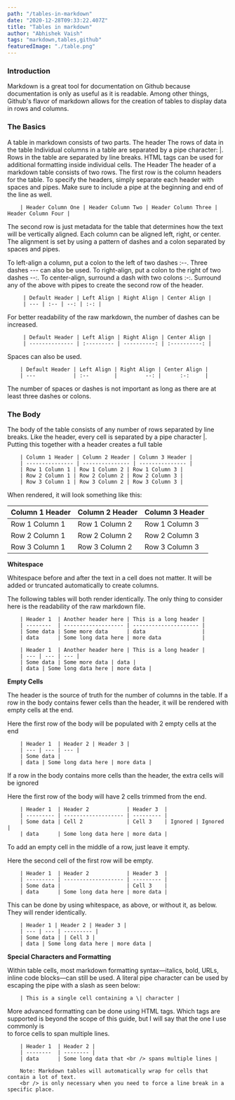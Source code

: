 ```yaml
---
path: "/tables-in-markdown"
date: "2020-12-28T09:33:22.407Z"
title: "Tables in markdown"
author: "Abhishek Vaish"
tags: "markdown,tables,github"
featuredImage: "./table.png"
---
```



### Introduction
Markdown is a great tool for documentation on Github because documentation is only as useful as it is readable. Among other things, Github's flavor of markdown allows for the creation of tables to display data in rows and columns.

### The Basics
A table in markdown consists of two parts.
The header
The rows of data in the table
Individual columns in a table are separated by a pipe character: |.
Rows in the table are separated by line breaks.
HTML tags can be used for additional formatting inside individual cells.
The Header
The header of a markdown table consists of two rows. The first row is the column headers for the table. To specify the headers, simply separate each header with spaces and pipes. Make sure to include a pipe at the beginning and end of the line as well.

```
	| Header Column One | Header Column Two | Header Column Three | Header Column Four |
```

The second row is just metadata for the table that determines how the text will be vertically aligned. Each column can be aligned left, right, or center. The alignment is set by using a pattern of dashes and a colon separated by spaces and pipes.

To left-align a column, put a colon to the left of two dashes :--.
Three dashes --- can also be used.
To right-align, put a colon to the right of two dashes --:.
To center-align, surround a dash with two colons :-:.
Surround any of the above with pipes to create the second row of the header.

```
	 | Default Header | Left Align | Right Align | Center Align |
	 | --- | :-- | --: | :-: |
```
For better readability of the raw markdown, the number of dashes can be increased.

```
	 | Default Header | Left Align | Right Align | Center Align |
	 | -------------- | :--------- | ----------: | :----------: |
```
Spaces can also be used.

```
	| Default Header | Left Align | Right Align | Center Align |
	| ---            | :--        |         --: |      :-:     |
```
The number of spaces or dashes is not important as long as there are at least three dashes or colons.

### The Body
The body of the table consists of any number of rows separated by line breaks. Like the header, every cell is separated by a pipe character |. Putting this together with a header creates a full table 


```
	| Column 1 Header | Column 2 Header | Column 3 Header |
	| --------------- | --------------- | --------------- |
	| Row 1 Column 1 | Row 1 Column 2 | Row 1 Column 3 |
	| Row 2 Column 1 | Row 2 Column 2 | Row 2 Column 3 |
	| Row 3 Column 1 | Row 3 Column 2 | Row 3 Column 3 |
```

When rendered, it will look something like this:

| Column 1 Header | Column 2 Header | Column 3 Header |
| --------------- | --------------- | --------------- |
| Row 1 Column 1 | Row 1 Column 2 | Row 1 Column 3 |
| Row 2 Column 1 | Row 2 Column 2 | Row 2 Column 3 |
| Row 3 Column 1 | Row 3 Column 2 | Row 3 Column 3 |

**Whitespace**

Whitespace before and after the text in a cell does not matter. It will be added or truncated automatically to create columns.

The following tables will both render identically. The only thing to consider here is the readability of the raw markdown file.

```
	| Header 1  | Another header here | This is a long header |
	| --------  | ------------------- | --------------------- |
	| Some data | Some more data      | data                  | 
	| data      | Some long data here | more data             | 
```

```
	| Header 1  | Another header here | This is a long header |
	| --- | --- | --- |
	| Some data | Some more data | data | 
	| data | Some long data here | more data | 
```


**Empty Cells**

The header is the source of truth for the number of columns in the table. If a row in the body contains fewer cells than the header, it will be rendered with empty cells at the end.

Here the first row of the body will be populated with 2 empty cells at the end
```
	| Header 1  | Header 2 | Header 3 |
	| --- | --- | --- |
	| Some data | 
	| data | Some long data here | more data | 
```
If a row in the body contains more cells than the header, the extra cells will be ignored

Here the first row of the body will have 2 cells trimmed from the end.
```
	| Header 1  | Header 2            | Header 3  |
	| --------- | ------------------- | --------- |
	| Some data | Cell 2              | Cell 3    | Ignored | Ignored |
	| data      | Some long data here | more data | 
```

To add an empty cell in the middle of a row, just leave it empty.

Here the second cell of the first row will be empty.

```
	| Header 1  | Header 2            | Header 3  |
	| --------- | ------------------- | --------- |
	| Some data |                     | Cell 3    |
	| data      | Some long data here | more data | 
```
This can be done by using whitespace, as above, or without it, as below. They will render identically.

```
	| Header 1 | Header 2 | Header 3 |
	| --- | --- | --------- |
	| Some data | | Cell 3 |
	| data | Some long data here | more data | 

```

**Special Characters and Formatting**

Within table cells, most markdown formatting syntax—italics, bold, URLs, inline code blocks—can still be used. A literal pipe character can be used by escaping the pipe with a slash as seen below:

```
	| This is a single cell containing a \| character |
```
More advanced formatting can be done using HTML tags. Which tags are supported is beyond the scope of this guide, but I will say that the one I use commonly is <br /> to force cells to span multiple lines.

```
	| Header 1  | Header 2 |
	| --------  | -------- |
	| data      | Some long data that <br /> spans multiple lines |
```


```
	Note: Markdown tables will automatically wrap for cells that contain a lot of text. 
	<br /> is only necessary when you need to force a line break in a specific place.
```

